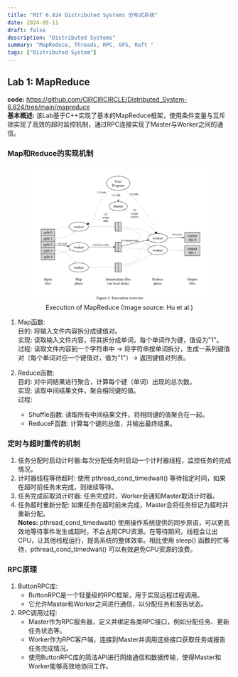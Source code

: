 ```yaml
---
title: "MIT 6.824 Distributed Systems 分布式系统"
date: 2024-05-11
draft: false
description: "Distributed Systems"
summary: "MapReduce, Threads, RPC, GFS, Raft "
tags: ["Distributed System"]
---
```

## Lab 1: MapReduce
__code:__ https://github.com/CIRCIRCIRCLE/Distributed_System-6.824/tree/main/mapreduce  
__基本概述:__ 该Lab基于C++实现了基本的MapReduce框架，使用条件变量与互斥锁实现了高效的超时监控机制，通过RPC连接实现了Master与Worker之间的通信。
### Map和Reduce的实现机制
<figure style="text-align:center; ">
  <img src="figs/MapReduce.png" alt="MapReduce" width="800">
  <figcaption>Execution of MapReduce (Image source: Hu et al.)</figcaption>
</figure>

1. Map函数:   
目的: 将输入文件内容拆分成键值对。    
实现: 读取输入文件内容，将其拆分成单词，每个单词作为键，值设为"1"。   
过程:
读取文件内容到一个字符串中 ->  将字符串按单词拆分，生成一系列键值对（每个单词对应一个键值对，值为"1"）-> 返回键值对列表。   

2. Reduce函数:   
目的: 对中间结果进行聚合，计算每个键（单词）出现的总次数。  
实现: 读取中间结果文件，聚合相同键的值。  
过程:
    - Shuffle函数: 读取所有中间结果文件，将相同键的值聚合在一起。
    - ReduceF函数: 计算每个键的总值，并输出最终结果。

### 定时与超时重传的机制
1. 任务分配时启动计时器:每次分配任务时启动一个计时器线程，监控任务的完成情况。
2. 计时器线程等待超时: 使用 pthread_cond_timedwait() 等待指定时间，如果在超时前任务未完成，则继续等待。
3. 任务完成前取消计时器: 任务完成时，Worker会通知Master取消计时器。
4. 任务超时重新分配: 如果任务在超时前未完成，Master会将任务标记为超时并重新分配。    
__Notes:__ pthread_cond_timedwait() 使用操作系统提供的同步原语，可以更高效地等待事件发生或超时，不会占用CPU资源。在等待期间，线程会让出CPU，让其他线程运行，提高系统的整体效率。相比使用 sleep() 函数的忙等待，pthread_cond_timedwait() 可以有效避免CPU资源的浪费。

### RPC原理
1. ButtonRPC库:
    - ButtonRPC是一个轻量级的RPC框架，用于实现远程过程调用。
    - 它允许Master和Worker之间进行通信，以分配任务和报告状态。
2. RPC调用过程:
    - Master作为RPC服务器，定义并绑定各类RPC接口，例如分配任务、更新任务状态等。 
    - Worker作为RPC客户端，连接到Master并调用这些接口获取任务或报告任务完成情况。
    - 使用ButtonRPC库的简洁API进行网络通信和数据传输，使得Master和Worker能够高效地协同工作。